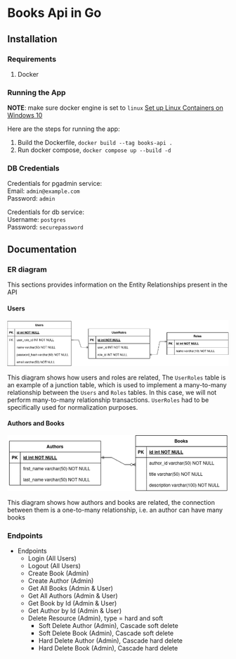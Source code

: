 # Books Api in Go

## Installation

### Requirements
1. Docker

### Running the App
**NOTE**: make sure docker engine is set to `linux`
[Set up Linux Containers on Windows 10](https://learn.microsoft.com/en-us/virtualization/windowscontainers/quick-start/quick-start-windows-10-linux)

Here are the steps for running the app:
1. Build the Dockerfile, `docker build --tag books-api .`
2. Run docker compose, `docker compose up --build -d`

### DB Credentials
Credentials for pgadmin service:  
Email: `admin@example.com`  
Password: `admin`

Credentials for db service:  
Username: `postgres`  
Password: `securepassword`

## Documentation 

### ER diagram
This sections provides information on the Entity Relationships present in the API

#### Users
![](./docs/img/user-roles-er.png)

This diagram shows how users and roles are related, 
The `UserRoles` table is an example of a junction table, 
which is used to implement a many-to-many relationship between the `Users` and `Roles` tables. 
In this case, we will not perform many-to-many relationship transactions.
`UserRoles` had to be specifically used for normalization purposes.

#### Authors and Books
![](./docs/img/author-books-er.png)

This diagram shows how authors and books are related, the connection between them is a one-to-many relationship, i.e. an author can have many books

### Endpoints
- Endpoints
    - Login (All Users)
    - Logout (All Users)
    - Create Book (Admin)
    - Create Author (Admin)
    - Get All Books (Admin & User)
    - Get All Authors (Admin & User)
    - Get Book by Id (Admin & User)
    - Get Author by Id (Admin & User)
    - Delete Resource (Admin), type = hard and soft
        - Soft Delete Author (Admin), Cascade soft delete
        - Soft Delete Book (Admin), Cascade soft delete
        - Hard Delete Author (Admin), Cascade hard delete
        - Hard Delete Book (Admin), Cascade hard delete
